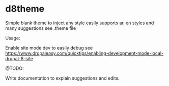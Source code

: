 # d8theme

Simple blank theme to inject any style easily supports ar, en styles and many suggestions see .theme file

Usage:

Enable site mode dev to easily debug see https://www.drupaleasy.com/quicktips/enabling-development-mode-local-drupal-8-site.

@TODO:

Write documentation to explain suggestions and edits.
